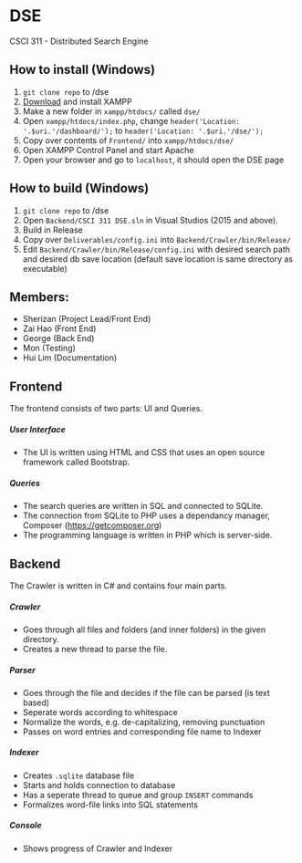 # DSE
CSCI 311 - Distributed Search Engine

## How to install (Windows)
1. `git clone repo` to /dse
2. [Download](https://www.apachefriends.org/index.html) and install XAMPP
3. Make a new folder in `xampp/htdocs/` called `dse/`
4. Open `xampp/htdocs/index.php`, change `header('Location: '.$uri.'/dashboard/');` to `header('Location: '.$uri.'/dse/');`
5. Copy over contents of `Frontend/` into `xampp/htdocs/dse/`
6. Open XAMPP Control Panel and start Apache
7. Open your browser and go to `localhost`, it should open the DSE page

## How to build (Windows)
1. `git clone repo` to /dse
2. Open `Backend/CSCI 311 DSE.sln` in Visual Studios (2015 and above).
3. Build in Release
4. Copy over `Deliverables/config.ini` into `Backend/Crawler/bin/Release/`
5. Edit `Backend/Crawler/bin/Release/config.ini` with desired search path and desired db save location (default save location is same directory as executable)

## Members:
* Sherizan (Project Lead/Front End)
* Zai Hao (Front End)
* George (Back End)
* Mon (Testing)
* Hui Lim (Documentation)

## Frontend
The frontend consists of two parts: UI and Queries.

##### User Interface
- The UI is written using HTML and CSS that uses an open source framework called Bootstrap.

##### Queries
- The search queries are written in SQL and connected to SQLite.
- The connection from SQLite to PHP uses a dependancy manager, Composer (https://getcomposer.org)
- The programming language is written in PHP which is server-side.

## Backend
The Crawler is written in C# and contains four main parts.
##### Crawler
- Goes through all files and folders (and inner folders) in the given directory.
- Creates a new thread to parse the file.
##### Parser
- Goes through the file and decides if the file can be parsed (is text based)
- Seperate words according to whitespace
- Normalize the words, e.g. de-capitalizing, removing punctuation
- Passes on word entries and corresponding file name to Indexer
##### Indexer
- Creates `.sqlite` database file
- Starts and holds connection to database
- Has a seperate thread to queue and group `INSERT` commands
- Formalizes word-file links into SQL statements
##### Console
- Shows progress of Crawler and Indexer
